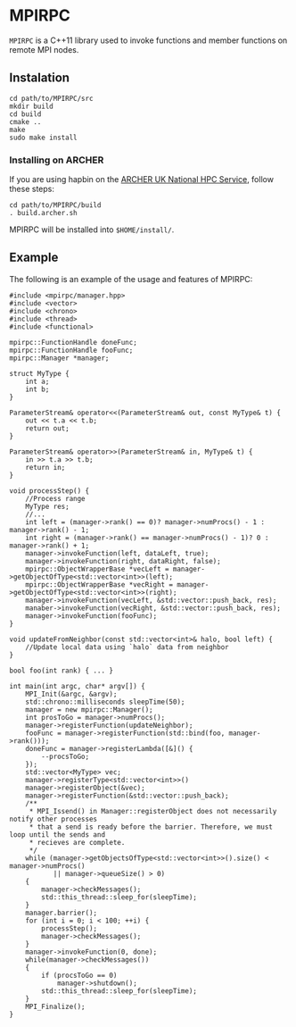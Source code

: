 MPIRPC
======

`MPIRPC` is a C++11 library used to invoke functions and member functions on remote MPI nodes.

## Instalation

    cd path/to/MPIRPC/src
    mkdir build
    cd build
    cmake ..
    make
    sudo make install
    
### Installing on ARCHER ###

If you are using hapbin on the [ARCHER UK National HPC Service](http://www.archer.ac.uk/), follow these steps:

    cd path/to/MPIRPC/build
    . build.archer.sh
    
MPIRPC will be installed into `$HOME/install/`.

## Example

The following is an example of the usage and features of MPIRPC:

    #include <mpirpc/manager.hpp>
    #include <vector>
    #include <chrono>
    #include <thread>
    #include <functional>
    
    mpirpc::FunctionHandle doneFunc;
    mpirpc::FunctionHandle fooFunc;
    mpirpc::Manager *manager;
    
    struct MyType {
        int a;
        int b;
    }
    
    ParameterStream& operator<<(ParameterStream& out, const MyType& t) {
        out << t.a << t.b;
        return out;
    }
    
    ParameterStream& operator>>(ParameterStream& in, MyType& t) {
        in >> t.a >> t.b;
        return in;
    }
    
    void processStep() {
        //Process range
        MyType res;
        //...
        int left = (manager->rank() == 0)? manager->numProcs() - 1 : manager->rank() - 1;
        int right = (manager->rank() == manager->numProcs() - 1)? 0 : manager->rank() + 1;
        manager->invokeFunction(left, dataLeft, true);
        manager->invokeFunction(right, dataRight, false);
        mpirpc::ObjectWrapperBase *vecLeft = manager->getObjectOfType<std::vector<int>>(left);
        mpirpc::ObjectWrapperBase *vecRight = manager->getObjectOfType<std::vector<int>>(right);
        manager->invokeFunction(vecLeft, &std::vector::push_back, res);
        manaber->invokeFunction(vecRight, &std::vector::push_back, res);
        manager->invokeFunction(fooFunc);
    }
    
    void updateFromNeighbor(const std::vector<int>& halo, bool left) {
        //Update local data using `halo` data from neighbor
    }
    
    bool foo(int rank) { ... }
    
    int main(int argc, char* argv[]) {
        MPI_Init(&argc, &argv);
        std::chrono::milliseconds sleepTime(50);
        manager = new mpirpc::Manager();
        int prosToGo = manager->numProcs();
        manager->registerFunction(updateNeighbor);
        fooFunc = manager->registerFunction(std::bind(foo, manager->rank()));
        doneFunc = manager->registerLambda([&]() {
            --procsToGo;
        });
        std::vector<MyType> vec;
        manager->registerType<std::vector<int>>()
        manager->registerObject(&vec);
        manager->registerFunction(&std::vector::push_back);
        /**
         * MPI_Issend() in Manager::registerObject does not necessarily notify other processes 
         * that a send is ready before the barrier. Therefore, we must loop until the sends and 
         * recieves are complete.
         */
        while (manager->getObjectsOfType<std::vector<int>>().size() < manager->numProcs() 
               || manager->queueSize() > 0)
        {
            manager->checkMessages();
            std::this_thread::sleep_for(sleepTime);
        }
        manager.barrier();
        for (int i = 0; i < 100; ++i) {
            processStep();
            manager->checkMessages();
        }
        manager->invokeFunction(0, done);
        while(manager->checkMessages())
        {
            if (procsToGo == 0)
                manager->shutdown();
            std::this_thread::sleep_for(sleepTime);
        }
        MPI_Finalize();
    }
